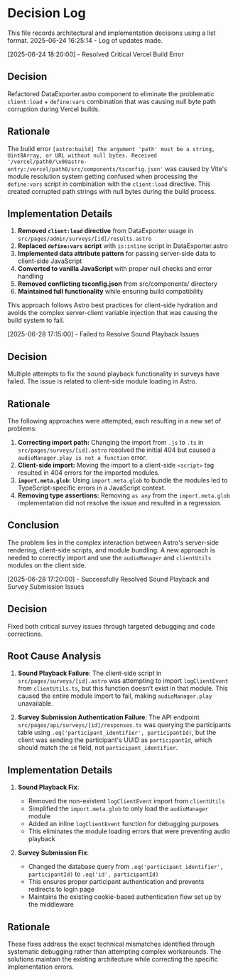 # Decision Log

This file records architectural and implementation decisions using a list format.
2025-06-24 16:25:14 - Log of updates made.

[2025-06-24 18:20:00] - Resolved Critical Vercel Build Error

## Decision

Refactored DataExporter.astro component to eliminate the problematic `client:load` + `define:vars` combination that was causing null byte path corruption during Vercel builds.

## Rationale

The build error `[astro:build] The argument 'path' must be a string, Uint8Array, or URL without null bytes. Received '/vercel/path0/\x00astro-entry:/vercel/path0/src/components/tsconfig.json'` was caused by Vite's module resolution system getting confused when processing the `define:vars` script in combination with the `client:load` directive. This created corrupted path strings with null bytes during the build process.

## Implementation Details

1. **Removed `client:load` directive** from DataExporter usage in `src/pages/admin/surveys/[id]/results.astro`
2. **Replaced `define:vars` script** with `is:inline` script in DataExporter.astro
3. **Implemented data attribute pattern** for passing server-side data to client-side JavaScript
4. **Converted to vanilla JavaScript** with proper null checks and error handling
5. **Removed conflicting tsconfig.json** from src/components/ directory
6. **Maintained full functionality** while ensuring build compatibility

This approach follows Astro best practices for client-side hydration and avoids the complex server-client variable injection that was causing the build system to fail.

[2025-06-28 17:15:00] - Failed to Resolve Sound Playback Issues

## Decision

Multiple attempts to fix the sound playback functionality in surveys have failed. The issue is related to client-side module loading in Astro.

## Rationale

The following approaches were attempted, each resulting in a new set of problems:

1.  **Correcting import path:** Changing the import from `.js` to `.ts` in `src/pages/surveys/[id].astro` resolved the initial 404 but caused a `audioManager.play is not a function` error.
2.  **Client-side import:** Moving the import to a client-side `<script>` tag resulted in 404 errors for the imported modules.
3.  **`import.meta.glob`:** Using `import.meta.glob` to bundle the modules led to TypeScript-specific errors in a JavaScript context.
4.  **Removing type assertions:** Removing `as any` from the `import.meta.glob` implementation did not resolve the issue and resulted in a regression.

## Conclusion

The problem lies in the complex interaction between Astro's server-side rendering, client-side scripts, and module bundling. A new approach is needed to correctly import and use the `audioManager` and `clientUtils` modules on the client side.

[2025-06-28 17:20:00] - Successfully Resolved Sound Playback and Survey Submission Issues

## Decision

Fixed both critical survey issues through targeted debugging and code corrections.

## Root Cause Analysis

1. **Sound Playback Failure**: The client-side script in `src/pages/surveys/[id].astro` was attempting to import `logClientEvent` from `clientUtils.ts`, but this function doesn't exist in that module. This caused the entire module import to fail, making `audioManager.play` unavailable.

2. **Survey Submission Authentication Failure**: The API endpoint `src/pages/api/surveys/[id]/responses.ts` was querying the participants table using `.eq('participant_identifier', participantId)`, but the client was sending the participant's UUID as `participantId`, which should match the `id` field, not `participant_identifier`.

## Implementation Details

1. **Sound Playback Fix**:
   - Removed the non-existent `logClientEvent` import from `clientUtils`
   - Simplified the `import.meta.glob` to only load the `audioManager` module
   - Added an inline `logClientEvent` function for debugging purposes
   - This eliminates the module loading errors that were preventing audio playback

2. **Survey Submission Fix**:
   - Changed the database query from `.eq('participant_identifier', participantId)` to `.eq('id', participantId)`
   - This ensures proper participant authentication and prevents redirects to login page
   - Maintains the existing cookie-based authentication flow set up by the middleware

## Rationale

These fixes address the exact technical mismatches identified through systematic debugging rather than attempting complex workarounds. The solutions maintain the existing architecture while correcting the specific implementation errors.